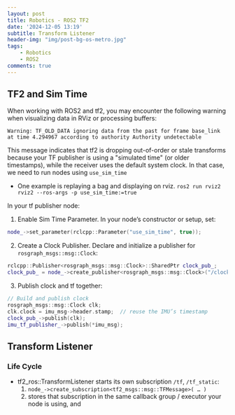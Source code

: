 ```yaml
---
layout: post
title: Robotics - ROS2 TF2
date: '2024-12-05 13:19'
subtitle: Transform Listener
header-img: "img/post-bg-os-metro.jpg"
tags:
    - Robotics
    - ROS2
comments: true
---
```


## TF2 and Sim Time

When working with ROS2 and tf2, you may encounter the following warning when visualizing data in RViz or processing buffers:

```
Warning: TF_OLD_DATA ignoring data from the past for frame base_link at time 4.294967 according to authority Authority undetectable
```

This message indicates that tf2 is dropping out-of-order or stale transforms because your TF publisher is using a "simulated time" (or older timestamps), while the receiver uses the default system clock. In that case, we need to run nodes using `use_sim_time`

- One example is replaying a bag and displaying on rviz. `ros2 run rviz2 rviz2 --ros-args -p use_sim_time:=true`

In your tf publisher node:

1. Enable Sim Time Parameter. In your node’s constructor or setup, set:

```cpp
node_->set_parameter(rclcpp::Parameter("use_sim_time", true));
```

2. Create a Clock Publisher. Declare and initialize a publisher for `rosgraph_msgs::msg::Clock`:

```cpp
rclcpp::Publisher<rosgraph_msgs::msg::Clock>::SharedPtr clock_pub_;
clock_pub_ = node_->create_publisher<rosgraph_msgs::msg::Clock>("/clock", 10);
```

3. Publish clock and tf together:

```cpp
// Build and publish clock
rosgraph_msgs::msg::Clock clk;
clk.clock = imu_msg->header.stamp;  // reuse the IMU’s timestamp
clock_pub_->publish(clk);
imu_tf_publisher_->publish(*imu_msg);
```

## Transform Listener

### Life Cycle

- tf2_ros::TransformListener starts its own subscription `/tf`, `/tf_static`:
    1. `node_->create_subscription<tf2_msgs::msg::TFMessage>( … )`
    2. stores that subscription in the same callback group / executor your node is using, and
